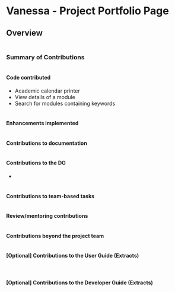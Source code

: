 # Vanessa - Project Portfolio Page

## Overview

### <br>Summary of Contributions

#### <br>Code contributed

- Academic calendar printer
- View details of a module
- Search for modules containing keywords

#### <br>Enhancements implemented

#### <br>Contributions to documentation

#### <br>Contributions to the DG

- 

#### <br>Contributions to team-based tasks

#### <br>Review/mentoring contributions

#### <br>Contributions beyond the project team

#### <br>[Optional] Contributions to the User Guide (Extracts)

<br>

#### [Optional] Contributions to the Developer Guide (Extracts)